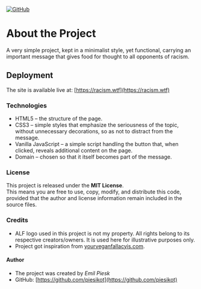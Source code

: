 [![GitHub](https://img.shields.io/badge/GitHub-piesikot-black?logo=github)](https://github.com/piesikot)

# About the Project

A very simple project, kept in a minimalist style, yet functional, carrying an important message that gives food for thought to all opponents of racism.

## Deployment

The site is available live at: [https://racism.wtf](https://racism.wtf)

### Technologies

- HTML5 – the structure of the page.
- CSS3 – simple styles that emphasize the seriousness of the topic, without unnecessary decorations, so as not to distract from the message.
- Vanilla JavaScript – a simple script handling the button that, when clicked, reveals additional content on the page.
- Domain – chosen so that it itself becomes part of the message.

### License

This project is released under the **MIT License**.  
This means you are free to use, copy, modify, and distribute this code, provided that the author and license information remain included in the source files.

### Credits

- ALF logo used in this project is not my property. All rights belong to its respective creators/owners. It is used here for illustrative purposes only.
- Project got inspiration from [yourveganfallacyis.com](https://yourveganfallacyis.com/).

#### Author

- The project was created by _Emil Piesk_
- GitHub: [https://github.com/piesikot](https://github.com/piesikot)
